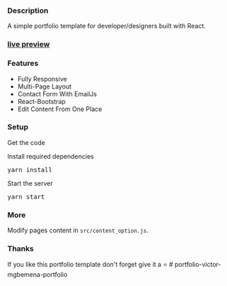 ### Description

A simple portfolio template for developer/designers built with React. 

### [live preview](https://ubaimutl.github.io/react-portfolio/)

<!-- [![react portfoiio](src/assets/images/react%20portfolio%20gif.gif)](https://ubaimutl.github.io/react-portfolio/) -->

### Features

- Fully Responsive
- Multi-Page Layout
- Contact Form With EmailJs
- React-Bootstrap
- Edit Content From One Place

### Setup

Get the code

<!-- <pre>git clone https://github.com/ubaimutl/react-portfolio.git</pre> -->
 
Install required dependencies

<pre>yarn install</pre>


Start the server

<pre>yarn start</pre>

### More

Modify pages content in  `src/content_option.js`.

### Thanks

If you like this portfolio template don't forget give it a ⭐ 
#   p o r t f o l i o - v i c t o r - m g b e m e n a - p o r t f o l i o 
 
 